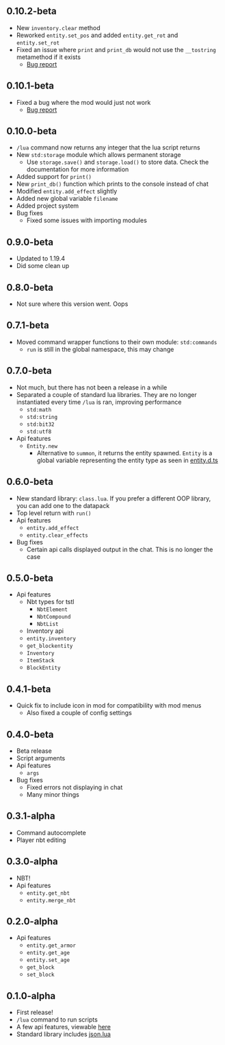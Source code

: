 ## 0.10.2-beta

* New `inventory.clear` method
* Reworked `entity.set_pos` and added `entity.get_rot` and `entity.set_rot`
* Fixed an issue where `print` and `print_db` would not use the `__tostring` metamethod if it exists
    * [Bug report](https://github.com/kinderhead/LuaDatapack/issues/11)

## 0.10.1-beta

* Fixed a bug where the mod would just not work
    * [Bug report](https://github.com/kinderhead/LuaDatapack/issues/10)

## 0.10.0-beta

* `/lua` command now returns any integer that the lua script returns
* New `std:storage` module which allows permanent storage
    * Use `storage.save()` and `storage.load()` to store data. Check the documentation for more information
* Added support for `print()`
* New `print_db()` function which prints to the console instead of chat
* Modified `entity.add_effect` slightly
* Added new global variable `filename`
* Added project system
* Bug fixes
    * Fixed some issues with importing modules

## 0.9.0-beta

* Updated to 1.19.4
* Did some clean up

## 0.8.0-beta

* Not sure where this version went. Oops

## 0.7.1-beta

* Moved command wrapper functions to their own module: `std:commands`
    * `run` is still in the global namespace, this may change

## 0.7.0-beta

* Not much, but there has not been a release in a while
* Separated a couple of standard lua libraries. They are no longer instantiated every time `/lua` is ran, improving performance
    * `std:math`
    * `std:string`
    * `std:bit32`
    * `std:utf8`
* Api features
    * `Entity.new`
        * Alternative to `summon`, it returns the entity spawned. `Entity` is a global variable representing the entity type as seen in [entity.d.ts](https://github.com/kinderhead/LuaDatapack/blob/master/luadatapacktypes/src/entity.d.ts)

## 0.6.0-beta

* New standard library: `class.lua`. If you prefer a different OOP library, you can add one to the datapack
* Top level return with `run()`
* Api features
    * `entity.add_effect`
    * `entity.clear_effects`
* Bug fixes
    * Certain api calls displayed output in the chat. This is no longer the case

## 0.5.0-beta

* Api features
    * Nbt types for tstl
        * `NbtElement`
        * `NbtCompound`
        * `NbtList`
    * Inventory api
    * `entity.inventory`
    * `get_blockentity`
    * `Inventory`
    * `ItemStack`
    * `BlockEntity`

## 0.4.1-beta

* Quick fix to include icon in mod for compatibility with mod menus
    * Also fixed a couple of config settings

## 0.4.0-beta

* Beta release
* Script arguments
* Api features
    * `args`
* Bug fixes
    * Fixed errors not displaying in chat
    * Many minor things

## 0.3.1-alpha

* Command autocomplete
* Player nbt editing

## 0.3.0-alpha

* NBT!
* Api features
    * `entity.get_nbt`
    * `entity.merge_nbt`

## 0.2.0-alpha

* Api features
    * `entity.get_armor`
    * `entity.get_age`
    * `entity.set_age`
    * `get_block`
    * `set_block`

## 0.1.0-alpha

* First release!
* `/lua` command to run scripts
* A few api features, viewable [here](https://kinderhead.github.io/LuaDatapack/)
* Standard library includes [json.lua](https://github.com/rxi/json.lua)
